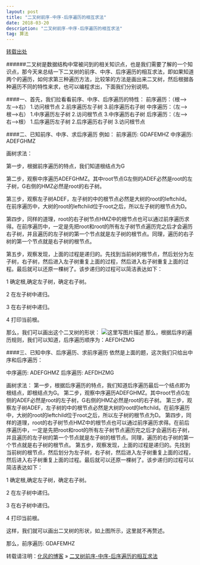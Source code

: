 ```yaml
---
layout: post
title: "二叉树前序-中序-后序遍历的相互求法"
date: 2018-03-20
description: "二叉树前序-中序-后序遍历的相互求法"
tag: 算法
---
```


[转载出处](http://blog.csdn.net/u014536527/article/details/51010702)

######二叉树是数据结构中常被问到的相关知识点，也是我们需要了解的一个知识点，那今天来总结一下二叉树的前序、中序、后序遍历的相互求法，即如果知道两个的遍历，如何求第三种遍历方法，比较笨的方法是画出来二叉树，然后根据各种遍历不同的特性来求，也可以编程求出，下面我们分别说明。

####一、首先，我们拉看看前序、中序、后序遍历的特性：
	前序遍历：（根-->左-->右）
	    1.访问根节点
	    2.前序遍历左子树
	    3.前序遍历右子树
	中序遍历：（左-->根-->右）
	    1.中序遍历左子树
	    2.访问根节点
	    3.中序遍历右子树
	后序遍历：（左-->右-->根）
	    1.后序遍历左子树
	    2.后序遍历右子树
	    3.访问根节点

####二、已知前序、中序、求后序遍历
例如：
前序遍历:         GDAFEMHZ
中序遍历:         ADEFGHMZ

画树求法：

第一步，根据前序遍历的特点，我们知道根结点为G

第二步，观察中序遍历ADEFGHMZ。其中root节点G左侧的ADEF必然是root的左子树，G右侧的HMZ必然是root的右子树。

第三步，观察左子树ADEF，左子树的中的根节点必然是大树的root的leftchild。在前序遍历中，大树的root的leftchild位于root之后，所以左子树的根节点为D。

第四步，同样的道理，root的右子树节点HMZ中的根节点也可以通过前序遍历求得。在前序遍历中，一定是先把root和root的所有左子树节点遍历完之后才会遍历右子树，并且遍历的左子树的第一个节点就是左子树的根节点。同理，遍历的右子树的第一个节点就是右子树的根节点。

第五步，观察发现，上面的过程是递归的。先找到当前树的根节点，然后划分为左子树，右子树，然后进入左子树重复上面的过程，然后进入右子树重复上面的过程。最后就可以还原一棵树了。该步递归的过程可以简洁表达如下：

1 确定根,确定左子树，确定右子树。

2 在左子树中递归。

3 在右子树中递归。

4 打印当前根。

那么，我们可以画出这个二叉树的形状：
![这里写图片描述](https://img-blog.csdn.net/20180320234818673?watermark/2/text/Ly9ibG9nLmNzZG4ubmV0L2hhb2FpcWlhbg==/font/5a6L5L2T/fontsize/400/fill/I0JBQkFCMA==/dissolve/70)
那么，根据后序的遍历规则，我们可以知道，后序遍历顺序为：AEFDHZMG

####三、已知中序、后序遍历、求前序遍历
依然是上面的题，这次我们只给出中序和后序遍历：

中序遍历:       ADEFGHMZ
后序遍历:       AEFDHZMG

画树求法：
第一步，根据后序遍历的特点，我们知道后序遍历最后一个结点即为根结点，即根结点为G。
第二步，观察中序遍历ADEFGHMZ。其中root节点G左侧的ADEF必然是root的左子树，G右侧的HMZ必然是root的右子树。
第三步，观察左子树ADEF，左子树的中的根节点必然是大树的root的leftchild。在前序遍历中，大树的root的leftchild位于root之后，所以左子树的根节点为D。
第四步，同样的道理，root的右子树节点HMZ中的根节点也可以通过前序遍历求得。在前后序遍历中，一定是先把root和root的所有左子树节点遍历完之后才会遍历右子树，并且遍历的左子树的第一个节点就是左子树的根节点。同理，遍历的右子树的第一个节点就是右子树的根节点。
第五步，观察发现，上面的过程是递归的。先找到当前树的根节点，然后划分为左子树，右子树，然后进入左子树重复上面的过程，然后进入右子树重复上面的过程。最后就可以还原一棵树了。该步递归的过程可以简洁表达如下：

1 确定根,确定左子树，确定右子树。

2 在左子树中递归。

3 在右子树中递归。

4 打印当前根。

这样，我们就可以画出二叉树的形状，如上图所示，这里就不再赘述。

那么，前序遍历:         GDAFEMHZ

转载请注明：[化风的博客](http://ChhXin.github.io) » [二叉树前序-中序-后序遍历的相互求法](/2017/03/二叉树前序-中序-后序遍历的相互求法/)  
